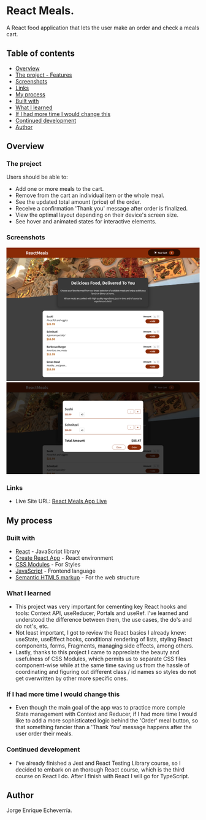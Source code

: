 # React Meals.

A React food application that lets the user make an order and check a meals cart.

## Table of contents

- [Overview](#overview)
- [The project - Features](#the-project)
- [Screenshots](#screenshots)
- [Links](#links)
- [My process](#my-process)
- [Built with](#built-with)
- [What I learned](#what-i-learned)
- [If I had more time I would change this](#if-i-had-more-time-i-would-change-this)
- [Continued development](#continued-development)
- [Author](#author)

## Overview

### The project

Users should be able to:

- Add one or more meals to the cart.
- Remove from the cart an individual item or the whole meal.
- See the updated total amount (price) of the order.
- Receive a confirmation 'Thank you' message after order is finalized.
- View the optimal layout depending on their device's screen size.
- See hover and animated states for interactive elements.

### Screenshots

![Screenshot of the project1](./src/screenshots/screenshot1.png)
![Screenshot of the project2](./src/screenshots/screenshot2.png)

### Links

- Live Site URL: [React Meals App Live](https://reactdummymeals.netlify.app/)

## My process

### Built with

- [React](https://reactjs.org/) - JavaScript library
- [Create React App](https://create-react-app.dev/) - React environment
- [CSS Modules](https://github.com/css-modules/css-modules) - For Styles
- [JavaScript](https://developer.mozilla.org/en-US/docs/Web/JavaScript) - Frontend language
- [Semantic HTML5 markup](https://www.w3.org/html/) - For the web structure

### What I learned

- This project was very important for cementing key React hooks and tools: Context API, useReducer, Portals and useRef. I've learned and understood the difference between them, the use cases, the do's and do not's, etc.
- Not least important, I got to review the React basics I already knew: useState, useEffect hooks, conditional rendering of lists, styling React components, forms, Fragments, managing side effects, among others.
- Lastly, thanks to this project I came to appreciate the beauty and usefulness of CSS Modules, which permits us to separate CSS files component-wise while at the same time saving us from the hassle of coordinating and figuring out different class / id names so styles do not get overwritten by other more specific ones.

### If I had more time I would change this

- Even though the main goal of the app was to practice more comple State management with Context and Reducer, if I had more time I would like to add a more sophisticated logic behind the 'Order' meal button, so that something fancier than a 'Thank You' message happens after the user order their meals.

### Continued development

- I've already finished a Jest and React Testing Library course, so I decided to embark on an thorough React course, which is the third course on React I do. After I finish with React I will go for TypeScript.

## Author

Jorge Enrique Echeverría.
